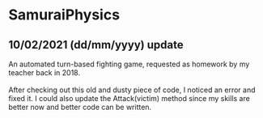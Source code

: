 # SamuraiPhysics

## 10/02/2021 (dd/mm/yyyy) update

An automated turn-based fighting game, requested as homework by my teacher back in 2018.\
\
After checking out this old and dusty piece of code, I noticed an error and fixed it. I could also update the Attack(victim) method since my skills are better now and better code can be written.
